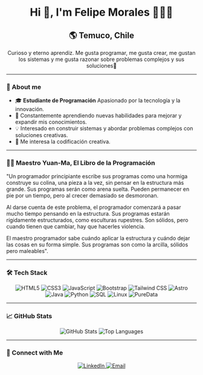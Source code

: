 <h1 align="center">Hi 👋, I'm Felipe Morales 👨🏻‍💻</h1> 
<h2 align="center">🌎 Temuco, Chile</h2>
<p align="center">Curioso y eterno aprendiz. Me gusta programar, me gusta crear, me gustan los sistemas y me gusta razonar sobre problemas complejos y sus soluciones🚀</p>

---

### 🗿 About me
- 🎓 **Estudiante de Programación** Apasionado por la tecnología y la innovación.
- 🌱 Constantemente aprendiendo nuevas habilidades para mejorar y expandir mis conocimientos.
- 💡 Interesado en construir sistemas y abordar problemas complejos con soluciones creativas.
- 🎵 Me interesa la codificación creativa.

---
###  🧑‍💻 Maestro Yuan-Ma, El Libro de la Programación

"Un programador principiante escribe sus programas como una hormiga construye su colina, una pieza a la vez, sin pensar en la estructura más grande. Sus programas serán como arena suelta. Pueden permanecer en pie por un tiempo, pero al crecer demasiado se desmoronan.

Al darse cuenta de este problema, el programador comenzará a pasar mucho tiempo pensando en la estructura. Sus programas estarán rígidamente estructurados, como esculturas rupestres. Son sólidos, pero cuando tienen que cambiar, hay que hacerles violencia.

El maestro programador sabe cuándo aplicar la estructura y cuándo dejar las cosas en su forma simple. Sus programas son como la arcilla, sólidos pero maleables".

---

### 🛠️ Tech Stack

<p align="center">
  <img src="https://img.shields.io/badge/HTML5-E34F26?style=for-the-badge&logo=html5&logoColor=white" alt="HTML5"/>
  <img src="https://img.shields.io/badge/CSS3-1572B6?style=for-the-badge&logo=css3&logoColor=white" alt="CSS3"/>
  <img src="https://img.shields.io/badge/JavaScript-F7DF1E?style=for-the-badge&logo=javascript&logoColor=black" alt="JavaScript"/>
  <img src="https://img.shields.io/badge/Bootstrap-7952B3?style=for-the-badge&logo=bootstrap&logoColor=white" alt="Bootstrap"/>
  <img src="https://img.shields.io/badge/TailwindCSS-06B6D4?style=for-the-badge&logo=tailwind-css&logoColor=white" alt="Tailwind CSS"/>
  <img src="https://img.shields.io/badge/Astro-FF5D01?style=for-the-badge&logo=astro&logoColor=white" alt="Astro"/>
  <img src="https://img.shields.io/badge/Java-007396?style=for-the-badge&logo=java&logoColor=white" alt="Java"/>
  <img src="https://img.shields.io/badge/Python-3776AB?style=for-the-badge&logo=python&logoColor=white" alt="Python"/>
  <img src="https://img.shields.io/badge/SQL-4479A1?style=for-the-badge&logo=sqlite&logoColor=white" alt="SQL"/>
  <img src="https://img.shields.io/badge/Linux-FCC624?style=for-the-badge&logo=linux&logoColor=black" alt="Linux"/>
  <img src="https://img.shields.io/badge/PureData-000000?style=for-the-badge&logo=puredata&logoColor=white" alt="PureData"/>
</p>

---

### 📈 GitHub Stats
<p align="center">
  <img src="https://github-readme-stats.vercel.app/api?username=felipeDev303&show_icons=true&theme=tokyonight" alt="GitHub Stats"/>
  <img src="https://github-readme-stats.vercel.app/api/top-langs/?username=felipeDev303&layout=compact&theme=tokyonight" alt="Top Languages"/>
</p>

---

### 🤝 Connect with Me
<p align="center">
  <a href="https://linkedin.com/in/felipe-morales](https://www.linkedin.com/in/felipe-morales-roa/" target="_blank">
    <img src="https://img.shields.io/badge/LinkedIn-0077B5?style=for-the-badge&logo=linkedin&logoColor=white" alt="LinkedIn"/>
  </a>
  <a href="mailto:felipemoralesroa@gmail.com">
    <img src="https://img.shields.io/badge/Email-D14836?style=for-the-badge&logo=gmail&logoColor=white" alt="Email"/>
  </a>
</p>



